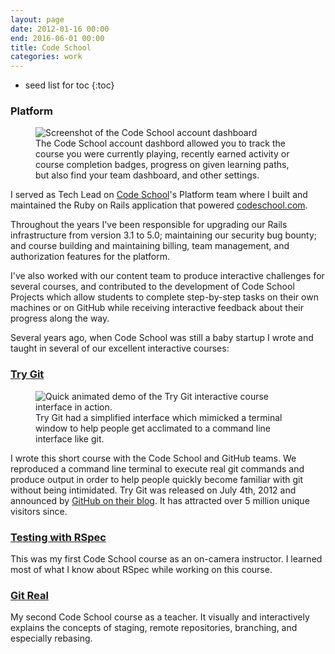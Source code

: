```yaml
---
layout: page
date: 2012-01-16 00:00
end: 2016-06-01 00:00
title: Code School
categories: work
---
```

- seed list for toc
{:toc}

### Platform

<figure>
  <img src="{{ site.url }}/assets/codeschool-account-page.png" alt="Screenshot of the Code School account dashboard">
  <figcaption>
    The Code School account dashbord allowed you to track the course you were currently playing, recently earned activity
    or course completion badges, progress on given learning paths, but also find your team dashboard, and other settings.
  </figcaption>
</figure>

I served as Tech Lead on [Code School](http://codeschool.com)'s
Platform team where I built and maintained the Ruby on Rails application
that powered [codeschool.com](http://codeschool.com).

Throughout the years I've been responsible for upgrading our Rails
infrastructure from version 3.1 to 5.0; maintaining our security bug
bounty; and course building and maintaining billing, team management,
and authorization features for the platform.

I've also worked with our content team to produce interactive challenges
for several courses, and contributed to the development of Code School
Projects which allow students to complete step-by-step tasks on their
own machines or on GitHub while receiving interactive feedback about
their progress along the way.

Several years ago, when Code School was still a baby startup I wrote
and taught in several of our excellent interactive courses:

### [Try Git](http://try.github.com)

<figure>
  <img src="{{ site.url }}/assets/try-git-demo.gif" alt="Quick animated demo of the Try Git interactive course interface in action.">
  <figcaption>
    Try Git had a simplified interface which mimicked a terminal window to help people get acclimated to a command line interface like git.
  </figcaption>
</figure>

I wrote this short course with the Code School and GitHub teams. We
reproduced a command line terminal to execute real git commands and
produce output in order to help people quickly become familiar with git
without being intimidated. Try Git was released on July 4th, 2012 and
announced by [GitHub on their blog][1]. It has attracted over 5 million
unique visitors since.

[1]: https://github.com/blog/1183-try-git-in-your-browser

### [Testing with RSpec](http://www.codeschool.com/courses/testing-with-rspec)

This was my first Code School course as an on-camera instructor. I
learned most of what I know about RSpec while working on this course.

### [Git Real](http://www.codeschool.com/courses/testing-with-rspec)

My second Code School course as a teacher. It visually and interactively
explains the concepts of staging, remote repositories, branching, and
especially rebasing.